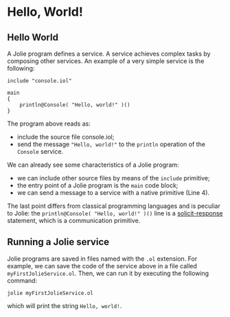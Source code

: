 # Hello, World!

## Hello World

A Jolie program defines a service. A service achieves complex tasks by composing other services. An example of a very simple service is the following:

```jolie
include "console.iol"

main
{
    println@Console( "Hello, world!" )()
}
```

The program above reads as:

* include the source file console.iol;
* send the message `"Hello, world!"` to the `println` operation of the `Console` service.

We can already see some characteristics of a Jolie program:

* we can include other source files by means of the `include` primitive;
* the entry point of a Jolie program is the `main` code block;
* we can send a message to a service with a native primitive \(Line 4\).

The last point differs from classical programming languages and is peculiar to Jolie: the `println@Console( "Hello, world!" )()` line is a [solicit-response](../basics/communication-ports/) statement, which is a communication primitive.

## Running a Jolie service

Jolie programs are saved in files named with the `.ol` extension. For example, we can save the code of the service above in a file called `myFirstJolieService.ol`. Then, we can run it by executing the following command:

`jolie myFirstJolieService.ol`

which will print the string `Hello, world!`.
